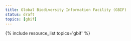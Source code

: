 ```yaml
---
title: Global Biodiversity Information Facility (GBIF)
status: draft
topics: [gbif]
---
```


{% include resource_list topics='gbif' %}
